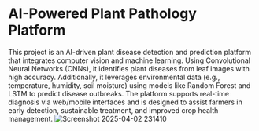 # AI-Powered Plant Pathology Platform
This project is an AI-driven plant disease detection and prediction platform that integrates computer vision and machine learning. Using Convolutional Neural Networks (CNNs), it identifies plant diseases from leaf images with high accuracy. Additionally, it leverages environmental data (e.g., temperature, humidity, soil moisture) using models like Random Forest and LSTM to predict disease outbreaks. The platform supports real-time diagnosis via web/mobile interfaces and is designed to assist farmers in early detection, sustainable treatment, and improved crop health management.
![Screenshot 2025-04-02 231410](https://github.com/user-attachments/assets/35aac958-bfe1-4516-893e-68ac61b7a773)
